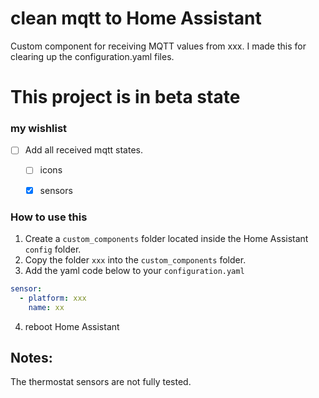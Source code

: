 # clean mqtt to Home Assistant
Custom component for receiving MQTT values from xxx. I made this for clearing up the configuration.yaml files. 
 

# This project is in beta state

### my wishlist

- [ ] Add all received mqtt states.
  - [ ] icons 
  - [x] sensors


### How to use this

1. Create a `custom_components` folder located inside the Home Assistant `config` folder.
2. Copy the folder `xxx` into the `custom_components` folder. 
3. Add the yaml code below to your `configuration.yaml`

```yaml
sensor:
  - platform: xxx
    name: xx
```
4. reboot Home Assistant


## Notes: 
The thermostat sensors are not fully tested. 

